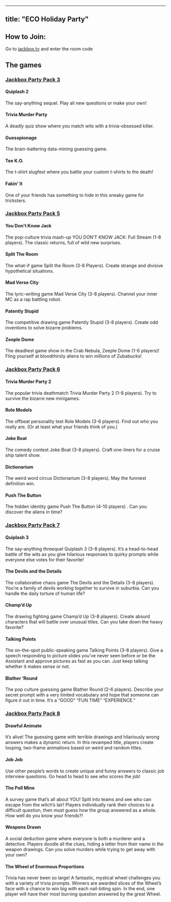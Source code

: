 
---
title: "ECO Holiday Party"
---

## How to Join:

Go to [jackbox.tv](jackbox.tv) and enter the room code

## The games

### [Jackbox Party Pack 3](https://www.jackboxgames.com/party-pack-three/)

#### Quiplash 2

The say-anything sequel. Play all new questions or make your own!

#### Trivia Murder Party

A deadly quiz show where you match wits with a trivia-obsessed killer.

#### Guesspionage

The brain-battering data-mining guessing game.

#### Tee K.O.

The t-shirt slugfest where you battle your custom t-shirts to the death!

#### Fakin' It

One of your friends has something to hide in this sneaky game for tricksters.


### [Jackbox Party Pack 5](https://www.jackboxgames.com/party-pack-five/)

#### You Don't Know Jack

The pop-culture trivia mash-up YOU DON’T KNOW JACK: Full Stream (1-8 players). The classic returns, full of wild new surprises.

#### Split The Room

The what-if game Split the Room (3-8 Players). Create strange and divisive hypothetical situations.

#### Mad Verse City

The lyric-writing game Mad Verse City (3-8 players). Channel your inner MC as a rap battling robot.

#### Patently Stupid

The competitive drawing game Patently Stupid (3-8 players). Create odd inventions to solve bizarre problems.

#### Zeeple Dome

The deadliest game show in the Crab Nebula, Zeeple Dome (1-6 players)! Fling yourself at bloodthirsty aliens to win millions of Zubabucks!


### [Jackbox Party Pack 6](https://www.jackboxgames.com/party-pack-six/)

#### Trivia Murder Party 2

The popular trivia deathmatch Trivia Murder Party 2 (1-8 players). Try to survive the bizarre new minigames.

#### Role Models

The offbeat personality test Role Models (3-6 players). Find out who you really are. (Or at least what your friends think of you.)

#### Joke Boat

The comedy contest Joke Boat (3-8 players). Craft one-liners for a cruise ship talent show.

#### Dictionarium

The weird word circus Dictionarium (3-8 players). May the funniest definition win.

#### Push The Button

The hidden identity game Push The Button (4-10 players) . Can you discover the aliens in time?

### [Jackbox Party Pack 7](https://www.jackboxgames.com/party-pack-seven/)

#### Quiplash 3

The say-anything threequel Quiplash 3 (3-8 players). It’s a head-to-head battle of the wits as you give hilarious responses to quirky prompts while everyone else votes for their favorite!

#### The Devils and the Details

The collaborative chaos game The Devils and the Details (3-8 players). You’re a family of devils working together to survive in suburbia. Can you handle the daily torture of human life?

#### Champ’d Up

The drawing fighting game Champ’d Up (3-8 players). Create absurd characters that will battle over unusual titles. Can you take down the heavy favorite?

#### Talking Points

The on-the-spot public-speaking game Talking Points (3-8 players). Give a speech responding to picture slides you’ve never seen before or be the Assistant and approve pictures as fast as you can. Just keep talking whether it makes sense or not.

#### Blather ‘Round

The pop culture guessing game Blather Round (2-6 players). Describe your secret prompt with a very limited vocabulary and hope that someone can figure it out in time. It’s a “GOOD” “FUN TIME” “EXPERIENCE.”

### [Jackbox Party Pack 8](https://www.jackboxgames.com/party-pack-eight/)

#### Drawful Animate

It’s alive! The guessing game with terrible drawings and hilariously wrong answers makes a dynamic return. In this revamped title, players create looping, two-frame animations based on weird and random titles.

#### Job Job

Use other people’s words to create unique and funny answers to classic job interview questions. Go head to head to see who scores the job!

#### The Poll Mine

A survey game that’s all about YOU! Split into teams and see who can escape from the witch’s lair! Players individually rank their choices to a difficult question, then must guess how the group answered as a whole. How well do you know your friends?!

#### Weapons Drawn

A social deduction game where everyone is both a murderer and a detective. Players doodle all the clues, hiding a letter from their name in the weapon drawings. Can you solve murders while trying to get away with your own?

#### The Wheel of Enormous Proportions

Trivia has never been so large! A fantastic, mystical wheel challenges you with a variety of trivia prompts. Winners are awarded slices of the Wheel’s face with a chance to win big with each nail-biting spin. In the end, one player will have their most burning question answered by the great Wheel.
